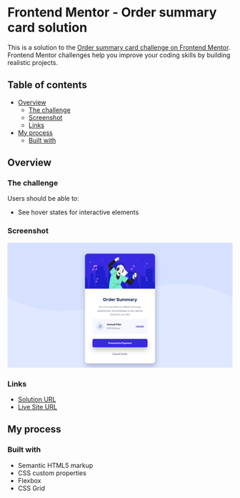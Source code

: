 # Frontend Mentor - Order summary card solution

This is a solution to the [Order summary card challenge on Frontend Mentor](https://www.frontendmentor.io/challenges/order-summary-component-QlPmajDUj). Frontend Mentor challenges help you improve your coding skills by building realistic projects. 

## Table of contents

- [Overview](#overview)
  - [The challenge](#the-challenge)
  - [Screenshot](#screenshot)
  - [Links](#links)
- [My process](#my-process)
  - [Built with](#built-with)

## Overview

### The challenge

Users should be able to:

- See hover states for interactive elements

### Screenshot

![](./screenshot.png)

### Links

- [Solution URL](https://www.frontendmentor.io/solutions/order-summary-component-QknM1l4y6C)
- [Live Site URL](https://alekseibodeev.github.io/order-summary-component/)

## My process

### Built with

- Semantic HTML5 markup
- CSS custom properties
- Flexbox
- CSS Grid
